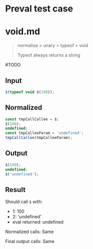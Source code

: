 # Preval test case

# void.md

> normalize > unary > typeof > void
>
> Typeof always returns a string

#TODO

## Input

`````js filename=intro
$(typeof void $(100));
`````

## Normalized

`````js filename=intro
const tmpCallCallee = $;
$(100);
undefined;
const tmpCalleeParam = 'undefined';
tmpCallCallee(tmpCalleeParam);
`````

## Output

`````js filename=intro
$(100);
undefined;
$('undefined');
`````

## Result

Should call `$` with:
 - 1: 100
 - 2: 'undefined'
 - eval returned: undefined

Normalized calls: Same

Final output calls: Same
